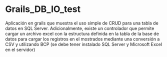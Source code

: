 Grails_DB_IO_test
=================

Aplicación en grails que muestra el uso simple de CRUD para una tabla de datos en SQL Server. Adicionalmente, existe un controlador que permite cargar un archivo excel con la estructura definida en la tabla de la base de datos para cargar los registros en el mostrados mediante una conversión a CSV y utilizando BCP (se debe tener instalado SQL Server y Microsoft Excel en el servidor)
